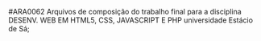 #ARA0062
Arquivos de composição do trabalho final para a disciplina
DESENV. WEB EM HTML5, CSS, JAVASCRIPT E PHP universidade Estácio
de Sá;
